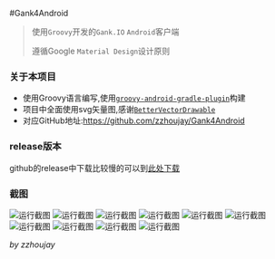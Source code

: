 #Gank4Android

> 使用`Groovy`开发的`Gank.IO` `Android`客户端
>
> 遵循Google `Material Design`设计原则

### 关于本项目

* 使用Groovy语言编写,使用[`groovy-android-gradle-plugin`](https://github.com/groovy/groovy-android-gradle-plugin)构建
* 项目中全面使用svg矢量图,感谢[`BetterVectorDrawable`](https://github.com/a-student/BetterVectorDrawable)
* 对应GitHub地址:<https://github.com/zzhoujay/Gank4Android>

### release版本

github的release中下载比较慢的可以到[此处下载](http://www.pgyer.com/gank4android)

### 截图
![运行截图](http://git.oschina.net/uploads/images/2015/0929/220758_085c1eb1_141009.jpeg "运行截图")
![运行截图](http://git.oschina.net/uploads/images/2015/0929/220831_147fc0c6_141009.jpeg "运行截图")
![运行截图](http://git.oschina.net/uploads/images/2015/0929/220846_6352f286_141009.jpeg "运行截图")
![运行截图](http://git.oschina.net/uploads/images/2015/0929/220909_17bb9a0e_141009.jpeg "运行截图")
![运行截图](http://git.oschina.net/uploads/images/2015/0929/220925_e86328e7_141009.jpeg "运行截图")
![运行截图](http://git.oschina.net/uploads/images/2015/0929/220933_ca9446c7_141009.jpeg "运行截图")
![运行截图](http://git.oschina.net/uploads/images/2015/0929/220940_187a5e9b_141009.jpeg "运行截图")
![运行截图](http://git.oschina.net/uploads/images/2015/0929/220953_e16a8999_141009.jpeg "运行截图")
![运行截图](http://git.oschina.net/uploads/images/2015/0929/220959_513cdc48_141009.jpeg "运行截图")
![运行截图](http://git.oschina.net/uploads/images/2015/0929/221006_39429de7_141009.jpeg "运行截图")

_by zzhoujay_
